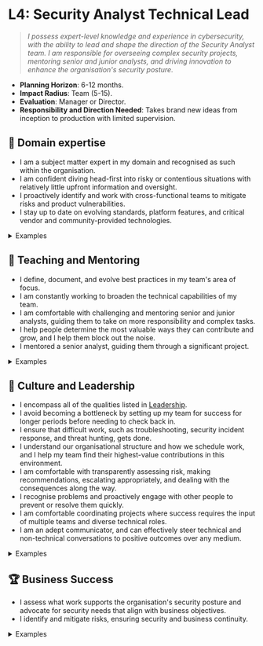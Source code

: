 # L4: Security Analyst Technical Lead

> _I possess expert-level knowledge and experience in cybersecurity, with the ability to lead and shape the direction of the Security Analyst team. I am responsible for overseeing complex security projects, mentoring senior and junior analysts, and driving innovation to enhance the organisation's security posture._

- **Planning Horizon**: 6-12 months.
- **Impact Radius**: Team (5-15).
- **Evaluation**: Manager or Director.
- **Responsibility and Direction Needed**: Takes brand new ideas from inception to production with limited supervision.

## 🦉 Domain expertise

- I am a subject matter expert in my domain and recognised as such within the organisation.
- I am confident diving head-first into risky or contentious situations with relatively little upfront information and oversight.
- I proactively identify and work with cross-functional teams to mitigate risks and product vulnerabilities.
- I stay up to date on evolving standards, platform features, and critical vendor and community-provided technologies.

<details>
<summary>Examples</summary>

- I led a comprehensive architecture review for a critical project, identifying potential vulnerabilities and proposing a remediation plan that was integrated into the early stages of the project lifecycle.
- I developed and implemented a new threat-hunting program that significantly improved our ability to detect advanced persistent threats (APTs).
- I represented our organisation at a cybersecurity conference or meetup, presenting our innovative approach to cybersecurity.

</details>

## 🌱 Teaching and Mentoring

- I define, document, and evolve best practices in my team's area of focus.
- I am constantly working to broaden the technical capabilities of my team.
- I am comfortable with challenging and mentoring senior and junior analysts, guiding them to take on more responsibility and complex tasks.
- I help people determine the most valuable ways they can contribute and grow, and I help them block out the noise.
- I mentored a senior analyst, guiding them through a significant project.

<details>
<summary>Examples</summary>

- I developed and led a comprehensive training program for the Security Operations team, covering advanced topics like threat intelligence and malware analysis.
- I broke up a project in such a way that I lined up appropriate challenges for each of my teammates, which helped them grow.
- I had some difficult conversations with my teammates, challenging them directly while showing them my care for them personally.
- I mentored a senior analyst through the process of obtaining an advanced cybersecurity certification, which they successfully achieved.
- I worked closely with my manager to create a career development plan for a more junior security analyst, helping them understand their growth paths and required skills.

</details>

## 🧭 Culture and Leadership

- I encompass all of the qualities listed in [Leadership](https://github.com/OctopusDeploy/People/blob/main/Leadership.md).
- I avoid becoming a bottleneck by setting up my team for success for longer periods before needing to check back in.
- I ensure that difficult work, such as troubleshooting, security incident response, and threat hunting, gets done.
- I understand our organisational structure and how we schedule work, and I help my team find their highest-value contributions in this environment.
- I am comfortable with transparently assessing risk, making recommendations, escalating appropriately, and dealing with the consequences along the way.
- I recognise problems and proactively engage with other people to prevent or resolve them quickly.
- I am comfortable coordinating projects where success requires the input of multiple teams and diverse technical roles.
- I am an adept communicator, and can effectively steer technical and non-technical conversations to positive outcomes over any medium.

<details>
<summary>Examples</summary>

- I identified the work involved with delivering a Pitch or RFC, broke it down into tasks, and managed the project to completion.
- I accurately documented the options considered in decision-making to ensure that we did not re-tread the same ground next time.
- I led an interview for a Security Operations team candidate following our interview framework and provided detailed and useful feedback.
- I successfully managed a critical security incident involving multiple teams, coordinating efforts across the organisation to minimise the impact on business operations.
- I supported a colleague's idea by articulating its benefits and addressing concerns, leading to its acceptance.
- I identified waste in our team processes, formulated a new approach, and convinced the rest of the team to adopt a new and better way of doing things.
- I thoughtfully challenged and provided alternatives to a direction given by my manager, with good results.

</details>

## 🏆 Business Success

- I assess what work supports the organisation's security posture and advocate for security needs that align with business objectives.
- I identify and mitigate risks, ensuring security and business continuity.

<details>
<summary>Examples</summary>

- I expanded our bug bounty program by introducing a critical new in-scope application, which resulted in the identification and remediation of several high-impact vulnerabilities.
- I worked closely with the Compliance team and external auditors to effectively demonstrate how we satisfy ISO 27001 and SOC 2 controls.

</details>
